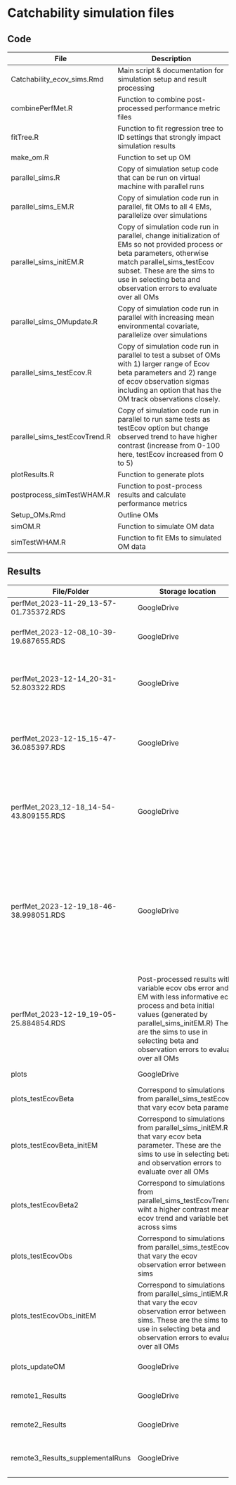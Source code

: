 # Catchability simulation files

## Code
| File | Description |
| ---- | ----------- |
| Catchability_ecov_sims.Rmd | Main script & documentation for simulation setup and result processing |
| combinePerfMet.R | Function to combine post-processed performance metric files |
| fitTree.R | Function to fit regression tree to ID settings that strongly impact simulation results |
| make_om.R | Function to set up OM |
| parallel_sims.R | Copy of simulation setup code that can be run on virtual machine with parallel runs |
| parallel_sims_EM.R | Copy of simulation code run in parallel, fit OMs to all 4 EMs, parallelize over simulations |
| parallel_sims_initEM.R | Copy of simulation code run in parallel, change initialization of EMs so not provided process or beta parameters, otherwise match parallel_sims_testEcov subset. These are the sims to use in selecting beta and observation errors to evaluate over all OMs |
| parallel_sims_OMupdate.R | Copy of simulation code run in parallel with increasing mean environmental covariate, parallelize over simulations |
| parallel_sims_testEcov.R | Copy of simulation code run in parallel to test a subset of OMs with 1) larger range of Ecov beta parameters and 2) range of ecov observation sigmas including an option that has the OM track observations closely. |
| parallel_sims_testEcovTrend.R | Copy of simulation code run in parallel to run same tests as testEcov option but change observed trend to have higher contrast (increase from 0-100 here, testEcov increased from 0 to 5) |
| plotResults.R | Function to generate plots |
| postprocess_simTestWHAM.R | Function to post-process results and calculate performance metrics |
| Setup_OMs.Rmd | Outline OMs |
| simOM.R | Function to simulate OM data |
| simTestWHAM.R | Function to fit EMs to simulated OM data |

## Results
| File/Folder | Storage location | Description |
| ----------- | ---------------- | ----------- |
| perfMet_2023-11-29_13-57-01.735372.RDS | GoogleDrive | Post-processed results |
| perfMet_2023-12-08_10-39-19.687655.RDS | GoogleDrive | Post-processed results for OMs with increasing mean Ecov covariate |
| perfMet_2023-12-14_20-31-52.803322.RDS | GoogleDrive | Post-processed results for OMs with variable ecov beta values - test sensitivity for subset of OMs (20 sims) |
| perfMet_2023-12-15_15-47-36.085397.RDS | GoogleDrive | Post-processed results for OMs with variable ecov_process_obs_sig values - test sensitivity for subset of OMs (20 sims) |
| perfMet_2023_12-18_14-54-43.809155.RDS | GoogleDrive | Post-processed results for OMs with variable ecov beta values and high contrast mean ecov - test sensitivity, ecov increase from 0-100 (20 sims) |
| perfMet_2023-12-19_18-46-38.998051.RDS | GoogleDrive | Post-processed results with variable ecov beta values and EM with less informative ecov process and beta initial values (generated by parallel_sims_initEM.R) These are the sims to use in selecting beta and observation errors to evaluate over all OMs |
| perfMet_2023-12-19_19-05-25.884854.RDS | Post-processed results with variable ecov obs error and EM with less informative ecov process and beta initial values (generated by parallel_sims_initEM.R) These are the sims to use in selecting beta and observation errors to evaluate over all OMs | 
| plots | GoogleDrive | Plots of post-processed results |
| plots_testEcovBeta | Correspond to simulations from parallel_sims_testEcov.R that vary ecov beta parameter |
| plots_testEcovBeta_initEM | Correspond to simulations from parallel_sims_initEM.R that vary ecov beta parameter. These are the sims to use in selecting beta and observation errors to evaluate over all OMs |
| plots_testEcovBeta2 | Correspond to simulations from parallel_sims_testEcovTrend.R wiht a higher contrast mean ecov trend and variable betas across sims |
| plots_testEcovObs | Correspond to simulations from parallel_sims_testEcov.R that vary the ecov observation error between sims |
| plots_testEcovObs_initEM | Correspond to simulations from parallel_sims_intiEM.R that vary the ecov observation error between sims. These are the sims to use in selecting beta and observation errors to evaluate over all OMs |
| plots_updateOM | GoogleDrive | Plots of results for OMs with increasing mean Ecov covariate | 
| remote1_Results | GoogleDrive | First half of simulation results run on virtual machine |
| remote2_Results | GoogleDrive | Second half of simulation results run on virtual machine | 
| remote3_Results_supplementalRuns | GoogleDrive | Supplemental simulations so 100 total for each OM/EM pair |

